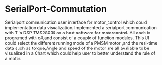 # SerialPort-Commutation
Serialport communication user interface for motor_control which could implementation data visualization.
Implemented a serialport communication with TI's DSP TMS28035 as a host software for motorcontrol.
All code is programed with c#,and consist of a couple of function modules.
This UI could select the different running mode of a PMSM motor ,and the real-time data such as torque,Angle and speed of the motor are all
avaliable to be visualized in a Chart which could help user to better understand the rule of a motor.
